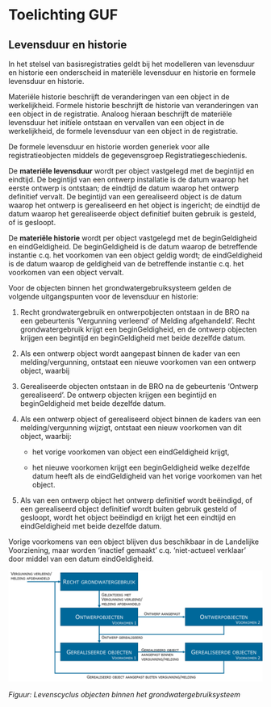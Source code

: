 Toelichting GUF
===============

Levensduur en historie
----------------------

In het stelsel van basisregistraties geldt bij het modelleren van levensduur en
historie een onderscheid in materiële levensduur en historie en formele
levensduur en historie.

Materiële historie beschrijft de veranderingen van een object in de
werkelijkheid. Formele historie beschrijft de historie van veranderingen van een
object in de registratie. Analoog hieraan beschrijft de materiële levensduur het
initïele ontstaan en vervallen van een object in de werkelijkheid, de formele
levensduur van een object in de registratie.

De formele levensduur en historie worden generiek voor alle registratieobjecten
middels de gegevensgroep Registratiegeschiedenis.

De **materiële levensduur** wordt per object vastgelegd met de begintijd en
eindtijd. De begintijd van een ontwerp installatie is de datum waarop het eerste
ontwerp is ontstaan; de eindtijd de datum waarop het ontwerp definitief vervalt.
De begintijd van een gerealiseerd object is de datum waarop het ontwerp is
gerealiseerd en het object is ingericht; de eindtijd de datum waarop het
gerealiseerde object definitief buiten gebruik is gesteld, of is gesloopt.

De **materiële historie** wordt per object vastgelegd met de beginGeldigheid en
eindGeldigheid. De beginGeldigheid is de datum waarop de betreffende instantie
c.q. het voorkomen van een object geldig wordt; de eindGeldigheid is de datum
waarop de geldigheid van de betreffende instantie c.q. het voorkomen van een
object vervalt.

Voor de objecten binnen het grondwatergebruiksysteem gelden de volgende
uitgangspunten voor de levensduur en historie:

1.  Recht grondwatergebruik en ontwerpobjecten ontstaan in de BRO na een
    gebeurtenis ‘Vergunning verleend’ of Melding afgehandeld’. Recht
    grondwatergebruik krijgt een beginGeldigheid, en de ontwerp objecten krijgen
    een begintijd en beginGeldigheid met beide dezelfde datum.

2.  Als een ontwerp object wordt aangepast binnen de kader van een
    melding/vergunning, ontstaat een nieuwe voorkomen van een ontwerp object,
    waarbij

3.  Gerealiseerde objecten ontstaan in de BRO na de gebeurtenis ‘Ontwerp
    gerealiseerd’. De ontwerp objecten krijgen een begintijd en beginGeldigheid
    met beide dezelfde datum.

4.  Als een ontwerp object of gerealiseerd object binnen de kaders van een
    melding/vergunning wijzigt, ontstaat een nieuw voorkomen van dit object,
    waarbij:

    -   het vorige voorkomen van object een eindGeldigheid krijgt,

    -   het nieuwe voorkomen krijgt een beginGeldigheid welke dezelfde datum
        heeft als de eindGeldigheid van het vorige voorkomen van het object.

5.  Als van een ontwerp object het ontwerp definitief wordt beëindigd, of een
    gerealiseerd object definitief wordt buiten gebruik gesteld of gesloopt,
    wordt het object beëindigd en krijgt het een eindtijd en eindGeldigheid met
    beide dezelfde datum.

Vorige voorkomens van een object blijven dus beschikbaar in de Landelijke
Voorziening, maar worden ‘inactief gemaakt’ c.q. ‘niet-actueel verklaar’ door
middel van een datum eindGeldigheid.

![](media/57d750755a82ef32fbe82c49b50645f6.png)

*Figuur: Levenscyclus objecten binnen het grondwatergebruiksysteem*
